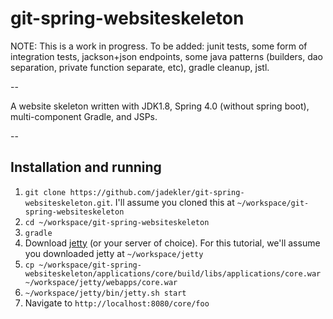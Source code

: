 # git-spring-websiteskeleton

NOTE: This is a work in progress. To be added: junit tests, some form of integration tests, jackson+json endpoints,
some java patterns (builders, dao separation, private function separate, etc), gradle cleanup, jstl.

--

A website skeleton written with JDK1.8, Spring 4.0 (without spring boot), multi-component Gradle, and JSPs.

--

## Installation and running

1. `git clone https://github.com/jadekler/git-spring-websiteskeleton.git`. I'll assume you cloned this at
`~/workspace/git-spring-websiteskeleton`
1. `cd ~/workspace/git-spring-websiteskeleton`
1. `gradle`
1. Download [jetty](http://download.eclipse.org/jetty/stable-9/dist/) (or your server of choice). For this tutorial,
we'll assume you downloaded jetty at `~/workspace/jetty`
1. `cp ~/workspace/git-spring-websiteskeleton/applications/core/build/libs/applications/core.war ~/workspace/jetty/webapps/core.war`
1. `~/workspace/jetty/bin/jetty.sh start`
1. Navigate to `http://localhost:8080/core/foo`